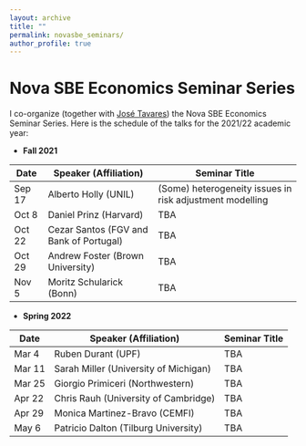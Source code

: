 ```yaml
---
layout: archive
title: ""
permalink: novasbe_seminars/
author_profile: true
---
```


# Nova SBE Economics Seminar Series

I co-organize (together with <a href="https://www2.novasbe.unl.pt/en/faculty-research/faculty/faculty-detail/id/30/jose-m-tavares" target="_blank">José Tavares</a>) the Nova SBE Economics Seminar Series. Here is the schedule of the talks for the 2021/22 academic year:

- **Fall 2021**

| Date   | Speaker (Affiliation)					| Seminar Title |
| ---    | ---    		 							|  ---          |
| Sep 17 | Alberto Holly (UNIL)             		| (Some) heterogeneity issues in risk adjustment modelling  |
| Oct 8  | Daniel Prinz (Harvard)					| TBA           |
| Oct 22 | Cezar Santos	(FGV and Bank of Portugal)  | TBA           |
| Oct 29 | Andrew Foster (Brown University) 		| TBA           |
| Nov 5  | Moritz Schularick (Bonn)					| TBA           |


- **Spring 2022**

| Date   | Speaker (Affiliation)					| Seminar Title |
| ---    | ---    		 							|  ---          |
| Mar 4  | Ruben Durant (UPF)                		| TBA           |
| Mar 11 | Sarah Miller (University of Michigan)    | TBA           |
| Mar 25 | Giorgio Primiceri (Northwestern)         | TBA           |
| Apr 22 | Chris Rauh (University of Cambridge)     | TBA           |
| Apr 29 | Monica Martinez-Bravo (CEMFI)            | TBA           |
| May 6  | Patricio Dalton (Tilburg University)     | TBA           |








